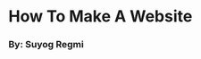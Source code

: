<html>
  <head>
  </head>
  <body>
    <h1>How To Make A Website</h1>
    <h3>By: Suyog Regmi</h3>
  </body>
</html>
